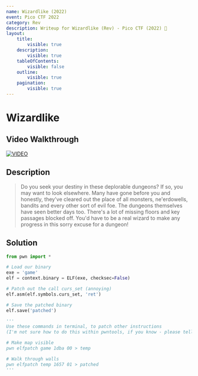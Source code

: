 ```yaml
---
name: Wizardlike (2022)
event: Pico CTF 2022
category: Rev
description: Writeup for Wizardlike (Rev) - Pico CTF (2022) 💜
layout:
    title:
        visible: true
    description:
        visible: true
    tableOfContents:
        visible: false
    outline:
        visible: true
    pagination:
        visible: true
---
```


# Wizardlike

## Video Walkthrough

[![VIDEO](https://img.youtube.com/vi/l6Lt1sWZOUU/0.jpg)](https://youtu.be/l6Lt1sWZOUU?t=1101 "Pico CTF 2022: Wizardlike")

## Description

> Do you seek your destiny in these deplorable dungeons? If so, you may want to look elsewhere. Many have gone before you and honestly, they've cleared out the place of all monsters, ne'erdowells, bandits and every other sort of evil foe. The dungeons themselves have seen better days too. There's a lot of missing floors and key passages blocked off. You'd have to be a real wizard to make any progress in this sorry excuse for a dungeon!

## Solution

```py
from pwn import *

# Load our binary
exe = 'game'
elf = context.binary = ELF(exe, checksec=False)

# Patch out the call curs_set (annoying)
elf.asm(elf.symbols.curs_set, 'ret')

# Save the patched binary
elf.save('patched')

'''
Use these commands in terminal, to patch other instructions
(I'm not sure how to do this within pwntools, if you know - please tell me xD)

# Make map visible
pwn elfpatch game 1dba 00 > temp

# Walk through walls
pwn elfpatch temp 1657 01 > patched
'''
```

